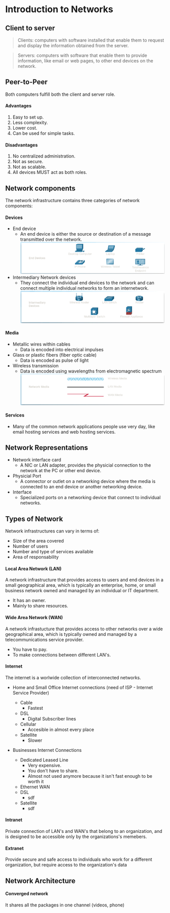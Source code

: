 Introduction to Networks
===
## Client to server
> Clients: computers with software installed that enable them to request and display the information obtained from the server.


> Servers: computers with software that enable them to provide information, like email or web pages, to other end devices on the network.

## Peer-to-Peer
Both computers fulfill both the client and server role.

#### Advantages
1. Easy to set up.
2. Less complexity.
3. Lower cost.
4. Can be used for simple tasks.
#### Disadvantages
1. No centralized administration.
2. Not as secure.
3. Not as scalable.
4. All devices MUST act as both roles.

## Network components
The network infrastructure contains three categories of network components:
#### Devices
* End device
  * An end device is either the source or destination of a message transmitted over the network.
![enddevice][enddevice]
* Intermediary Network devices
  * They connect the individual end devices to the network and can connect multiple individual networks to form an internetwork.
![intermediary network devices][intermediary]
#### Media
* Metallic wires within cables
  * Data is encoded into electrical impulses
* Glass or plastic fibers (fiber optic cable)
  * Data is encoded as pulse of light
* Wireless transmission
  * Data is encoded using wavelengths from electromagnetic spectrum
![network media][media]
#### Services
  * Many of the common network applications people use very day, like email hosting services and web hosting services.

## Network Representations
* Network interface card
  * A NIC or LAN adapter, provides the physicial connection to the network at the PC or other end device.
* Physicial Port
  * A connector or outlet on a networking device where the media is connected to an end device or another networking device.
* Interface
  * Specialized ports on a networking device that connect to individual networks.

## Types of Network
Network infrastructures can vary in terms of:
* Size of the area covered
* Number of users
* Number and type of services available
* Area of responsability
#### Local Area Network (LAN)
A network infrastructure that provides access to users and end devices in a small geographical area, which is typically an enterprise, home, or small business network owned and managed by an individual or IT department.
* It has an owner.
* Mainly to share resources.

#### Wide Area Network (WAN)
A network infrastucture that provides access to other networks over a wide geographical area, which is typically owned and managed by a telecommunications service provider.
* You have to pay.
* To make connections between different LAN's.

#### Internet
The internet is a worlwide collection of interconnected networks. 
* Home and Small Office Internet connections (need of ISP - Internet Service Provider)
  * Cable
    * Fastest
  * DSL
    * Digital Subscriber lines
  * Cellular
    * Accesible in almost every place
  * Satellite
    * Slower

* Businesses Internet Connections
  * Dedicated Leased Line
    * Very expensive.
    * You don't have to share.
    * Almost not used anymore because it isn't fast enough to be worth it
  * Ethernet WAN
  * DSL
    * sdf
  * Satellite
    * sdf

#### Intranet
Private connection of LAN's and WAN's that belong to an organization, and is designed to be accessible only by the organizations's memebers.

#### Extranet
Provide secure and safe access to individuals who work for a different organization, but require access to the organization's data

## Network Architecture

#### Converged network
It shares all the packages in one channel (videos, phone)

[enddevice]: ../img/endDevices.png
[intermediary]: ../img/intermediaryDevices.png
[media]: ../img/networkMedia.png
